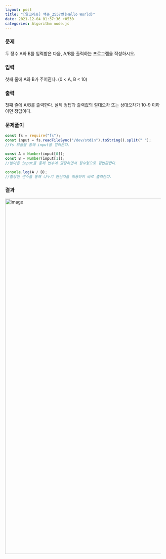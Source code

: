 ```yaml
---
layout: post
title: "[알고리즘] 백준_2557번(Hello World)"
date: 2021-12-04 01:37:36 +0530
categories: Algorithm node.js
---
```


### 문제

두 정수 A와 B를 입력받은 다음, A/B를 출력하는 프로그램을 작성하시오.

### 입력

첫째 줄에 A와 B가 주어진다. (0 < A, B < 10)

### 출력

첫째 줄에 A/B를 출력한다. 실제 정답과 출력값의 절대오차 또는 상대오차가 10-9 이하이면 정답이다.

### 문제풀이

```javascript
const fs = require("fs");
const input = fs.readFileSync("/dev/stdin").toString().split(" ");
//fs 모듈을 통해 input을 받아온다.

const A = Number(input[0]);
const B = Number(input[1]);
//받아온 input을 통해 변수에 할당하면서 정수형으로 형변환한다.

console.log(A / B);
//할당된 변수를 통해 나누기 연산자를 적용하여 바로 출력한다.
```

### 결과

<img width="1149" alt="image" src="https://user-images.githubusercontent.com/58798715/146658128-b39b166a-78f6-4017-af20-78503f2d90c5.png">
